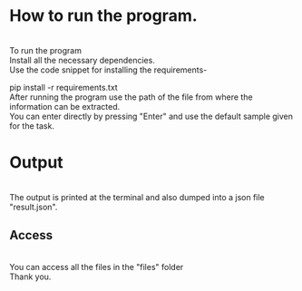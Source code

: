 <h1>How to run the program.</h1>
<br>
To run the program<br>
Install all the necessary dependencies.
<br>
Use the code snippet for installing the requirements- <br>

pip install -r requirements.txt
<br>
After running the program use the path of the file from where the information can be extracted.
<br>
You can enter directly by pressing "Enter" and use the default sample given for the task.
<br>
<h1> Output </h1><br>
The output is printed at the terminal and also dumped into a json file "result.json".
<br>
<h2> Access </h2><br>
You can access all the files in the "files" folder
<br>
Thank you.
